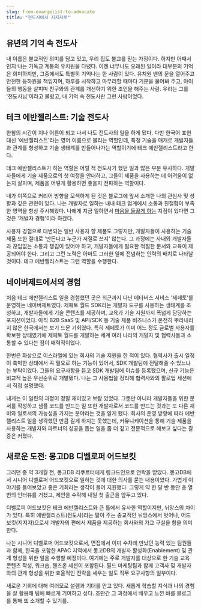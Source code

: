 ```yaml
---
slug: from-evangelist-to-advocate
title: "전도사에서 지지자로"
---
```


## 유년의 기억 속 전도사

내 이름은 불교적인 의미를 담고 있고, 우리 집도 불교를 믿는 가정이다. 하지만 어째서인지 나는 기독교 계통의 유치원을 다녔다. 이젠 너무나도 오래된 일이라 대부분의 기억은 희미하지만, 그중에서도 특별히 기억나는 한 사람이 있다. 유치원 밴의 문을 열어주고 안전한 등하원을 책임지며, 하루를 시작하고 마무리할 때마다 기분을 물어봐 주고, 아이들의 행동을 살피며 친구와의 관계를 개선하기 위한 조언을 해주는 사람. 우리는 그를 '전도사님'이라고 불렀고, 내 기억 속 전도사란 그런 사람이었다.

<!-- truncate -->

## 테크 에반젤리스트: 기술 전도사

한참의 시간이 지나 어른이 되고 나서 나도 전도사의 일을 하게 됐다. 다만 한국어 표현 대신 '에반젤리스트'라는 영어 이름으로 불리는 역할인데, 특정 기술을 매개로 개발자들과 관계를 형성하고 기술 생태계를 만들어나가는 역할이기에 테크 에반젤리스트라고 한다.

테크 에반젤리스트가 하는 역할은 어릴 적 전도사가 했던 일과 많은 부분 유사하다. 개발자들에게 기술 제품으로의 첫 여정을 안내하고, 그들이 제품을 사용하는 데 어려움이 없는지 살피며, 제품을 어떻게 활용하면 좋을지 전파하는 역할이다.

내가 이쪽으로 커리어 방향을 모색하게 된 것은 블로그에 앞서 소개한 나의 관심사 및 성향과 깊은 관련이 있다. 나는 개발자로 일하는 내내 테크 업계에서 소통과 친절함이 부족한 영역을 항상 주시해왔다. 나에게 지금 일하면서 [마음을 들끓게 하는](https://en.wikipedia.org/wiki/Ikigai) 지점이 있다면 그것은 '개발자 경험'이라 하겠다.

사용자 경험으로 대변되는 일반 사용자 향 제품도 그렇지만, 개발자들이 사용하는 기술 제품 또한 절대로 '만든다고 누군가 저절로 쓰지' 않는다. 그 과정에는 사내외 개발자들과 끊임없는 소통과 챙김이 있어야 하고, 개발자들에게 필요한 적절한 문서와 교육이 제공되어야 한다. 그리고 그런 노력은 아마도 그러한 일에 전념하는 인력의 배치로 나타날 것이다. 테크 에반젤리스트는 그런 역할을 수행한다.

## 네이버제트에서의 경험

처음 테크 에반젤리스트 일을 경험했던 곳은 최근까지 다닌 메타버스 서비스 '제페토'를 운영하는 네이버제트였다. 제페토 월드 SDK라는 개발자 도구를 사용하는 생태계를 조성하고, 개발자들에게 기술 콘텐츠를 제공하며, 교육과 기술 지원까지 폭넓게 담당하는 포지션이었다. 아직 B2B SaaS 및 API/SDK 등 기술 제품 비즈니스가 온전히 뿌리내리지 않은 한국에서는 보기 드문 기회였다. 특히 제페토가 이미 어느 정도 글로벌 사용자를 확보한 상태였기에 제페토 월드를 개발하는 세계 여러 나라의 개발자 및 협력사들과 소통할 수 있다는 점이 매력적이었다.

한번은 화상으로 이스라엘에 있는 회사의 기술 지원을 한 적이 있다. 협력사가 출시 일정이 촉박한 상태에서 꼭 필요로 하는 기능이 있어서, SDK 개발팀에 전달해줄 수 있느냐는 부탁이었다. 그들의 요구사항을 듣고 SDK 개발팀에 이슈를 등록했으며, 신규 기능은 비교적 높은 우선순위로 개발됐다. 나는 그 사용법을 정리해 협력사와의 팔로업 세션에서 직접 설명했다.

내게는 이 일련의 과정이 정말 재미있고 보람 있었다. 그뿐만 아니라 개발자들을 위한 문서를 작성하고 샘플 코드를 만드는 일 또한 개발자로서 코드를 만드는 것과는 또 다른 재미와 일로서의 가능성을 가지는 분야라는 것을 알게 됐다. 회사의 운영 방향에 따라 에반젤리스트 일을 생각했던 만큼 길게 하지는 못했는데, 커뮤니케이션을 통해 기술 제품을 사용하는 개발자와 파트너의 성공을 돕는 일을 좀 더 깊고 전문적으로 해보고 싶다는 갈증은 커졌다.

## 새로운 도전: 몽고DB 디벨로퍼 어드보킷

그러던 중 약 3개월 전, 몽고DB 리쿠르터에게 링크드인으로 연락을 받았다. 몽고DB에서 시니어 디벨로퍼 어드보킷으로 일하는 것에 대한 의사를 묻는 내용이었다. 가볍게 이야기를 들어보았고 좋은 기회라는 생각이 들어 지원했다. 그렇게 약 한 달 반 동안 총 열 번의 인터뷰를 거쳤고, 제안을 수락해 내일 첫 출근을 앞두고 있다.

디벨로퍼 어드보킷은 테크 에반젤리스트와 큰 틀에서 유사한 역할이지만, 뉘앙스의 차이가 있다. 특히 에반젤리스트(전도사)라는 말이 주는 종교적인 뉘앙스에서 벗어나, 어드보킷(지지자)으로서 개발자의 편에서 제품을 제공하는 회사와의 가교 구실을 함을 의미한다.

나는 시니어 디벨로퍼 어드보킷으로서, 면접에서 이미 수차례 만났던 능력 있는 팀원들과 함께, 한국을 포함한 APAC 지역에서 몽고DB의 개발자 활성화(Enablement) 및 관계 형성을 위한 일을 수행할 예정이다. 여기에는 주로 개발자를 대상으로 한 기술 교육 콘텐츠 작성, 워크숍, 핸즈온 세션이 포함된다. 필드 마케팅팀과 함께 고객사 및 개발자와의 관계 형성을 위한 효율적인 전략을 세우는 일도 직무 요구사항의 일부이다.

새로운 기회에 대해 여러모로 설렘과 기대를 안고 있다. 새롭게 학습할 지식과 나의 경험을 잘 활용해 팀에 빠르게 기여하고 싶다. 조만간 그 과정에서 배우고 느낀 바를 블로그를 통해 또 소개할 수 있기를.
